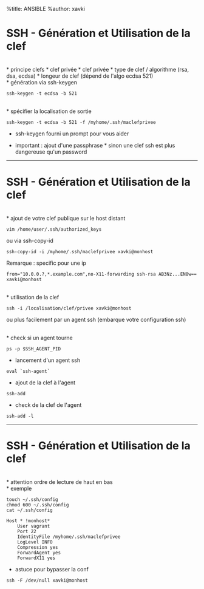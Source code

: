 %title: ANSIBLE
%author: xavki


# SSH - Génération et Utilisation de la clef



<br>
* principe clefs
		* clef privée
		* clef privée
		* type de clef / algorithme (rsa, dsa, ecdsa)
		* longeur de clef (dépend de l'algo ecdsa 521)

<br>
* génération via ssh-keygen

```
ssh-keygen -t ecdsa -b 521
```

<br>
* spécifier la localisation de sortie

```
ssh-keygen -t ecdsa -b 521 -f /myhome/.ssh/maclefprivee
```

* ssh-keygen fourni un prompt pour vous aider

* important : ajout d'une passphrase 
		* sinon une clef ssh est plus dangereuse qu'un password

--------------------------------------------------------------------------------------

# SSH - Génération et Utilisation de la clef



<br>
* ajout de votre clef publique sur le host distant

```
vim /home/user/.ssh/authorized_keys
```

ou via ssh-copy-id

```
ssh-copy-id -i /myhome/.ssh/maclefprivee xavki@monhost
```

Remarque : specific pour une ip

```
from="10.0.0.?,*.example.com",no-X11-forwarding ssh-rsa AB3Nz...EN8w== xavki@monhost
```

<br>
* utilisation de la clef

```
ssh -i /localisation/clef/privee xavki@monhost
```

ou plus facilement par un agent ssh (embarque votre configuration ssh)

<br>
* check si un agent tourne

```
ps -p $SSH_AGENT_PID
```

* lancement d'un agent ssh

```
eval `ssh-agent`
```

* ajout de la clef à l'agent

```
ssh-add
```

* check de la clef de l'agent

```
ssh-add -l
```


--------------------------------------------------------------------------------------

# SSH - Génération et Utilisation de la clef



<br>
* attention ordre de lecture de haut en bas

<br>
* exemple

```
touch ~/.ssh/config
chmod 600 ~/.ssh/config
cat ~/.ssh/config

Host * !monhost*
    User vagrant
    Port 22
    IdentityFile /myhome/.ssh/maclefprivee
    LogLevel INFO
    Compression yes
    ForwardAgent yes
    ForwardX11 yes
```

* astuce pour bypasser la conf

```
ssh -F /dev/null xavki@monhost
```
